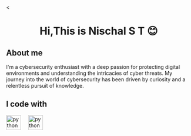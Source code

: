 <<h1 align="center">Hi,This is  Nischal S T 😊</h1>
<h2 align="left">About me</h2>
<p align="left">I'm a cybersecurity enthusiast with a deep passion for protecting digital environments and understanding the intricacies of cyber threats. My journey into the world of cybersecurity has been driven by curiosity and a relentless pursuit of knowledge.</p>
<h2 align="left">I code with</h2>
<div align="left">
  <img src="https://upload.wikimedia.org/wikipedia/commons/thumb/c/c3/Python-logo-notext.svg/640px-Python-logo-notext.svg.png" height="40" alt="python logo"  />
  <img width="12" />
    <img src="https://upload.wikimedia.org/wikipedia/commons/thumb/2/21/Matlab_Logo.png/800px-Matlab_Logo.png" height="40" alt="python logo"  />
  <img width="12" />
</div>
